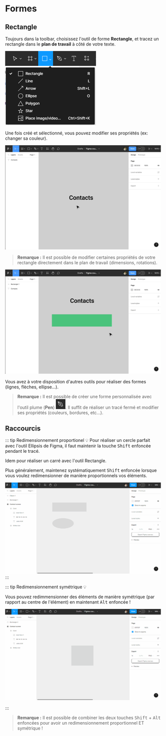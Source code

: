 # Formes

## Rectangle
Toujours dans la toolbar, choisissez l'outil de forme **Rectangle**, et tracez un rectangle dans le **plan de travail** à côté de votre texte.

![toolbar shape tools](../../../assets/img/figma/theory/ui-components/forms/toolbar_shape_tools.png)

Une fois créé et sélectionné, vous pouvez modifier ses propriétés (ex: changer sa couleur).

![create rectangle shape](../../../assets/img/figma/theory/ui-components/forms/create_rectangle_shape.gif)

> **Remarque :** Il est possible de modifier certaines propriétés de votre rectangle directement dans le plan de travail (dimensions, rotations).

![rectangle properties](../../../assets/img/figma/theory/ui-components/forms/rectangle_properties.gif)

Vous avez à votre disposition d'autres outils pour réaliser des formes (lignes, flèches, ellipse...).

> **Remarque :** Il est possible de créer une forme personnalisée avec l'outil plume (**Pen**) <img height="32px" alt="plume tool icon" src="../../../assets/img/figma/theory/common-icons/plume-icon.png">. Il suffit de réaliser un tracé fermé et modifier ses propriétés (couleurs, bordures, etc...).

## Raccourcis

::: tip Redimensionnement proportionel 💡
Pour réaliser un cercle parfait avec l'outil Ellipsis de Figma, il faut maintenir la touche <kbd>Shift</kbd> enfoncée pendant le tracé.

Idem pour réaliser un carré avec l'outil Rectangle.

Plus généralement, maintenez systématiquement <kbd>Shift</kbd> enfoncée lorsque vous voulez redimensionner de manière proportionnels vos éléments.

![forms proportional resizing](../../../assets/img/figma/theory/ui-components/forms/forms-proportional-resizing.gif)
:::

::: tip Redimensionnement symétrique 💡

Vous pouvez redimmensionner des éléments de manière symétrique (par rapport au centre de l'élément) en maintenant <kbd>Alt</kbd> enfoncée !

![forms symetrical resizing](../../../assets/img/figma/theory/ui-components/forms/forms-symetrical-resizing.gif)

:::

> **Remarque :** Il est possible de combiner les deux touches <kbd>Shift</kbd> + <kbd>Alt</kbd> enfoncées pour avoir un redimensionnement proportionnel ET symétrique !